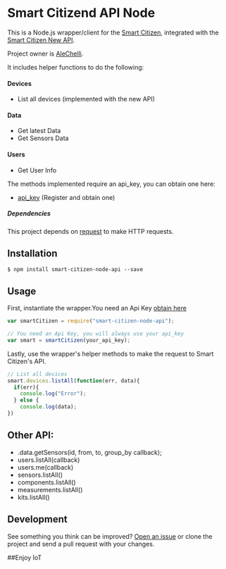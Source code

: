 Smart Citizend API Node
==================


This is a Node.js wrapper/client for the [Smart Citizen](http://api.smartcitizen.me), integrated with the [Smart Citizen New API](https://github.com/fablabbcn/smartcitizen).

Project owner is [AleChelli](https://github.com/AleChelli).

It includes helper functions to do the following:

#### Devices
- List all devices (implemented with the new API)

#### Data
- Get latest Data
- Get Sensors Data

#### Users
- Get User Info


The methods implemented require an api_key, you can obtain one here:

- [api_key](https://smartcitizen.me/users/login) (Register and obtain one)

##### Dependencies

This project depends on [request](https://github.com/request/request) to make HTTP requests.

## Installation

    $ npm install smart-citizen-node-api --save

## Usage

First, instantiate the wrapper.You need an Api Key [obtain here](https://smartcitizen.me/users/login)
```javascript
var smartCitizen = require("smart-citizen-node-api");

// You need an Api Key, you will always use your api_key
var smart = smartCitizen(your_api_key);
```

Lastly, use the wrapper's helper methods to make the request to Smart Citizen's API.
```javascript
// List all devices
smart.devices.listAll(function(err, data){
  if(err){
    console.log("Error");
  } else {
    console.log(data);
})
```
## Other API:
- .data.getSensors(id, from, to, group_by callback);
- users.listAll(callback)
- users.me(callback)
- sensors.listAll()
- components.listAll()
- measurements.listAll()
- kits.listAll()

## Development

See something you think can be improved? [Open an issue](https://github.com/AleChelli/smart-citizen-node-api/issues/new) or clone the project and send a pull request with your changes.

##Enjoy IoT
